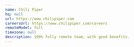 ```yaml
---
name: Chili Piper
hq: null
url: https://www.chilipiper.com
careersUrl: https://www.chilipiper.com/careers
remoteModel: full
timezone: null
description: 100% fully remote team, with good benefits.
---
```

